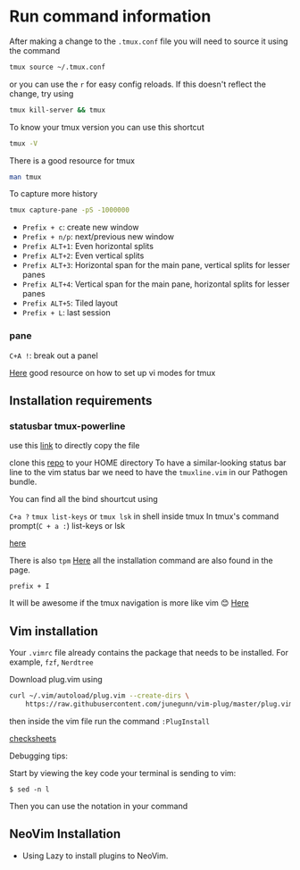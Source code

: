 # Run command information

After making a change to the `.tmux.conf` file you will need to source it using the command

```bash
tmux source ~/.tmux.conf
```

or you can use the `r` for easy config reloads. If this doesn't reflect the change, try using

```bash
tmux kill-server && tmux
```

To know your tmux version you can use this shortcut

```bash
tmux -V
```

There is a good resource for tmux

```bash
man tmux
```

To capture more history

```bash
tmux capture-pane -pS -1000000
```

- `Prefix + c`: create new window
- `Prefix + n/p`: next/previous new window
- `Prefix ALT+1`: Even horizontal splits
- `Prefix ALT+2`: Even vertical splits
- `Prefix ALT+3`: Horizontal span for the main pane, vertical splits for lesser panes
- `Prefix ALT+4`: Vertical span for the main pane, horizontal splits for lesser panes
- `Prefix ALT+5`: Tiled layout
- `Prefix + L`: last session


### pane

`C+A !`: break out a panel

[Here](https://blog.sanctum.geek.nz/vi-mode-in-tmux/#:~:text=Most%20of%20the%20basic%20vi,another%2C%20and%20then%20pressing%20Enter.) good resource on how to set up vi modes for tmux


## Installation requirements


### statusbar tmux-powerline

use this [link](https://github.com/edkolev/tmuxline.vim#installation) to directly copy the file

clone this [repo](https://github.com/erikw/tmux-powerline) to your HOME directory To have a similar-looking status bar line to the vim status bar we need to have the `tmuxline.vim` in our Pathogen bundle.

You can find all the bind shourtcut using

`C+a ?`
`tmux list-keys` or `tmux lsk` in shell inside tmux
In tmux's command prompt(`C + a :`) list-keys or lsk

[here](https://www.seanh.cc/2020/12/28/binding-keys-in-tmux/)

There is also `tpm` [Here](https://github.com/tmux-plugins/tpm) all the installation command are also found in the page.

`prefix + I`

It will be awesome if the tmux navigation is more like vim 😊 [Here](https://www.bugsnag.com/blog/tmux-and-vim)


## Vim installation

Your `.vimrc` file already contains the package that needs to be installed. For example, `fzf`, `Nerdtree`

Download plug.vim using

```bash
curl ~/.vim/autoload/plug.vim --create-dirs \
    https://raw.githubusercontent.com/junegunn/vim-plug/master/plug.vim
```

then inside the vim file run the command `:PlugInstall`

[checksheets](https://www.maketecheasier.com/cheatsheet/vim-keyboard-shortcuts/)

Debugging tips:

Start by viewing the key code your terminal is sending to vim:

`$ sed -n l`

Then you can use the notation in your command


## NeoVim Installation

- Using Lazy to install plugins to NeoVim.

